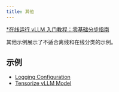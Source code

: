 ```yaml
---
title: 其他
---
```



[*在线运行 vLLM 入门教程：零基础分步指南](https://openbayes.com/console/public/tutorials/rXxb5fZFr29?utm_source=vLLM-CNdoc&utm_medium=vLLM-CNdoc-V1&utm_campaign=vLLM-CNdoc-V1-25ap)

其他示例展示了不适合离线和在线分类的示例。

## 示例

* [Logging Configuration](https://docs.vllm.ai/en/latest/getting_started/examples/logging_configuration.html)
* [Tensorize vLLM Model](https://docs.vllm.ai/en/latest/getting_started/examples/tensorize_vllm_model.html)



